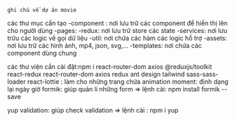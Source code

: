     ghi chú về dự án movie

các thư mục cần tạo
-component : nơi lưu trữ các component để hiển thị lên cho người dùng
-pages:
-redux: nơi lưu trữ store các state
-services: nơi lưu trữu các logic về gọi dữ liệu
-util: nơi chứa các hàm các logic hỗ trợ
-assets: nơi lưu trữ các hình ảnh, mp4, json, svg,...
-templates: nơi chứa các component dùng chung

các thư viện cần cài đặt:npm i react-router-dom axios @reduxjs/toolkit react-redux
react-router-dom
axios
redux
ant design
tailwind
sass-sass-loader
react-lottie : làm cho những trang chứa animation
moment: định dạng lại ngày giờ
formik: giúp quản lí những form => lệnh cài: npm install formik --save

yup validation: giúp check validation => lệnh cài : npm i yup
